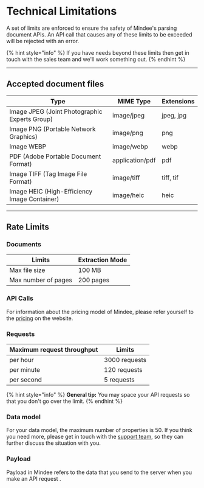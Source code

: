 # Technical Limitations

A set of limits are enforced to ensure the safety of Mindee's parsing document APIs. An API call that causes any of these limits to be exceeded will be rejected with an error.&#x20;

{% hint style="info" %}
If you have needs beyond these limits then get in touch with the sales team and we'll work something out.
{% endhint %}

***

## Accepted document files

| Type                                          | MIME Type       | Extensions |
| --------------------------------------------- | --------------- | ---------- |
| Image JPEG (Joint Photographic Experts Group) | image/jpeg      | jpeg, jpg  |
| Image PNG (Portable Network Graphics)         | image/png       | png        |
| Image WEBP                                    | image/webp      | webp       |
| PDF (Adobe Portable Document Format)          | application/pdf | pdf        |
| Image TIFF (Tag Image File Format)            | image/tiff      | tiff, tif  |
| Image HEIC (High-Efficiency Image Container)  | image/heic      | heic       |

***

## Rate Limits

### Documents

| Limits              | Extraction Mode |
| ------------------- | --------------- |
| Max file size       | 100 MB          |
| Max number of pages | 200 pages       |

### API Calls

For information about the pricing model of Mindee, please refer yourself to the [pricing](https://mindee.com/pricing) on the website.

### Requests

| Maximum request throughput | Limits        |
| -------------------------- | ------------- |
| per hour                   | 3000 requests |
| per minute                 | 120 requests  |
| per second                 | 5 requests    |

{% hint style="info" %}
**General tip:** You may space your API requests so that you don't go over the limit.
{% endhint %}

### Data model

For your data model, the maximum number of properties is 50. If you think you need more, please get in touch with the [support team](mailto:contact@mindee.com), so they can further discuss the situation with you.

### Payload

Payload in Mindee refers to the data that you send to the server when you make an API request .

